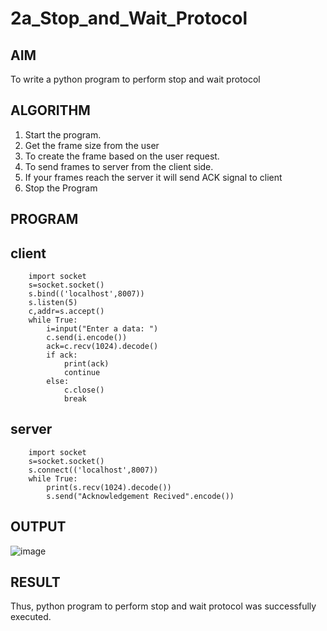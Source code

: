# 2a_Stop_and_Wait_Protocol
## AIM 
To write a python program to perform stop and wait protocol
## ALGORITHM
1. Start the program.
2. Get the frame size from the user
3. To create the frame based on the user request.
4. To send frames to server from the client side.
5. If your frames reach the server it will send ACK signal to client
6. Stop the Program
## PROGRAM

## client 

        import socket 
        s=socket.socket() 
        s.bind(('localhost',8007))
        s.listen(5) 
        c,addr=s.accept() 
        while True: 
            i=input("Enter a data: ") 
            c.send(i.encode()) 
            ack=c.recv(1024).decode() 
            if ack: 
                print(ack) 
                continue 
            else: 
                c.close() 
                break 
        
## server

        import socket 
        s=socket.socket() 
        s.connect(('localhost',8007)) 
        while True: 
            print(s.recv(1024).decode()) 
            s.send("Acknowledgement Recived".encode()) 

## OUTPUT
![image](https://github.com/user-attachments/assets/5e48feaa-227e-4066-9767-5375ee6f6187)

## RESULT
Thus, python program to perform stop and wait protocol was successfully executed.
